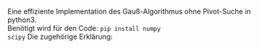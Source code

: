 Eine effiziente Implementation des Gauß-Algorithmus ohne Pivot-Suche in python3.</br>
Benötigt wird für den Code: <code>pip install numpy scipy</code>
Die zugehörige Erklärung: 